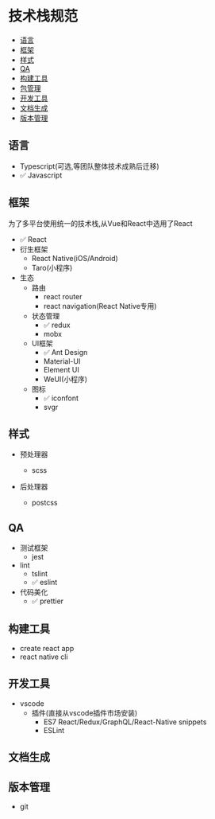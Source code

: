 # 技术栈规范

- [语言](#语言)
- [框架](#框架)
- [样式](#样式)
- [QA](#QA)
- [构建工具](#构建工具)
- [包管理](#包管理)
- [开发工具](#开发工具)
- [文档生成](#文档生成)
- [版本管理](#版本管理)



## 语言

- Typescript(可选,等团队整体技术成熟后迁移)
- ✅ Javascript



## 框架

为了多平台使用统一的技术栈,从Vue和React中选用了React

- ✅ React
- 衍生框架
  - React Native(iOS/Android)
  - Taro(小程序)
- 生态
  - 路由
    - react router
    - react navigation(React Native专用)
  - 状态管理
    - ✅ redux
    - mobx
  - UI框架
    - ✅ Ant Design
    - Material-UI
    - Element UI
    - WeUI(小程序)
  - 图标
    - ✅ iconfont
    - svgr



## 样式

- 预处理器

  - scss

- 后处理器

  - postcss

  

## QA

- 测试框架
  - jest
- lint
  - tslint
  - ✅ eslint
- 代码美化
  - ✅ prettier



## 构建工具

- create react app
- react native cli



## 开发工具

- vscode
  - 插件(直接从vscode插件市场安装)
    - ES7 React/Redux/GraphQL/React-Native snippets
    - ESLint



## 文档生成



## 版本管理

- git